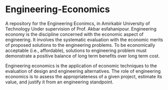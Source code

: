 # Engineering-Economics

A repository for the Engineering Econimcs, in Amirkabir University of Technology Under supervision of Prof. Akbar esfahanipour.
Engineering economy is the discipline concerned with the economic aspect of engineering. It involves the systematic evaluation with the economic merits of proposed solutions to the engineering problems. To be economically acceptable (i.e., affordable), solutions to engineering problem must demonstrate a positive balance of long term benefits over long term cost.


Engineering economics is the application of economic techniques to the evaluation of design and engineering alternatives. The role of engineering economics is to assess the appropriateness of a given project, estimate its value, and justify it from an engineering standpoint.
